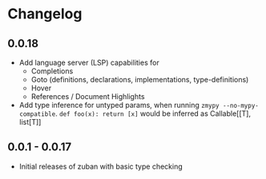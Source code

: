 # Changelog

## 0.0.18

* Add language server (LSP) capabilities for
    * Completions
    * Goto (definitions, declarations, implementations, type-definitions)
    * Hover
    * References / Document Highlights
* Add type inference for untyped params, when running `zmypy --no-mypy-compatible`.
  `def foo(x): return [x]` would be inferred as Callable[[T], list[T]]

## 0.0.1 - 0.0.17

* Initial releases of zuban with basic type checking
